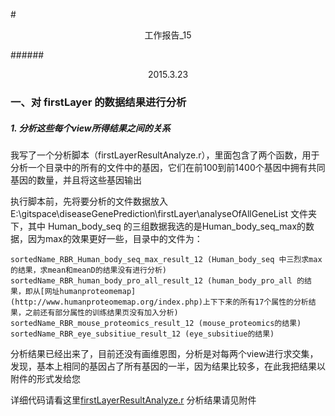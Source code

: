 #<center>工作报告_15</center>

######<center>2015.3.23</center>

### 一、对 firstLayer 的数据结果进行分析

##### 1. 分析这些每个view所得结果之间的关系

我写了一个分析脚本（firstLayerResultAnalyze.r），里面包含了两个函数，用于分析一个目录中的所有的文件中的基因，它们在前100到前1400个基因中拥有共同基因的数量，并且将这些基因输出

执行脚本前，先将要分析的文件数据放入 E:\gitspace\diseaseGenePrediction\firstLayer\analyseOfAllGeneList 文件夹下，其中 Human_body_seq 的三组数据我选的是Human_body_seq_max的数据，因为max的效果更好一些，目录中的文件为：
 
	sortedName_RBR_Human_body_seq_max_result_12 (Human_body_seq 中三烈求max的结果，求mean和meanD的结果没有进行分析)
	sortedName_RBR_human_body_pro_all_result_12 (human_body_pro_all 的结果，即从[网址humanproteomemap](http://www.humanproteomemap.org/index.php)上下下来的所有17个属性的分析结果，之前还有部分属性的训练结果页没有加入分析)
	sortedName_RBR_mouse_proteomics_result_12 (mouse_proteomics的结果)
	sortedName_RBR_eye_subsitiue_result_12 (eye_subsitiue的结果)

分析结果已经出来了，目前还没有画维恩图，分析是对每两个view进行求交集，发现，基本上相同的基因占了所有基因的一半，因为结果比较多，在此我把结果以附件的形式发给您

详细代码请看这里[firstLayerResultAnalyze.r](https://github.com/Adamyuanyuan/diseaseGenePrediction/blob/master/geneCode/firstLayerResultAnalyze.r)
分析结果请见附件
